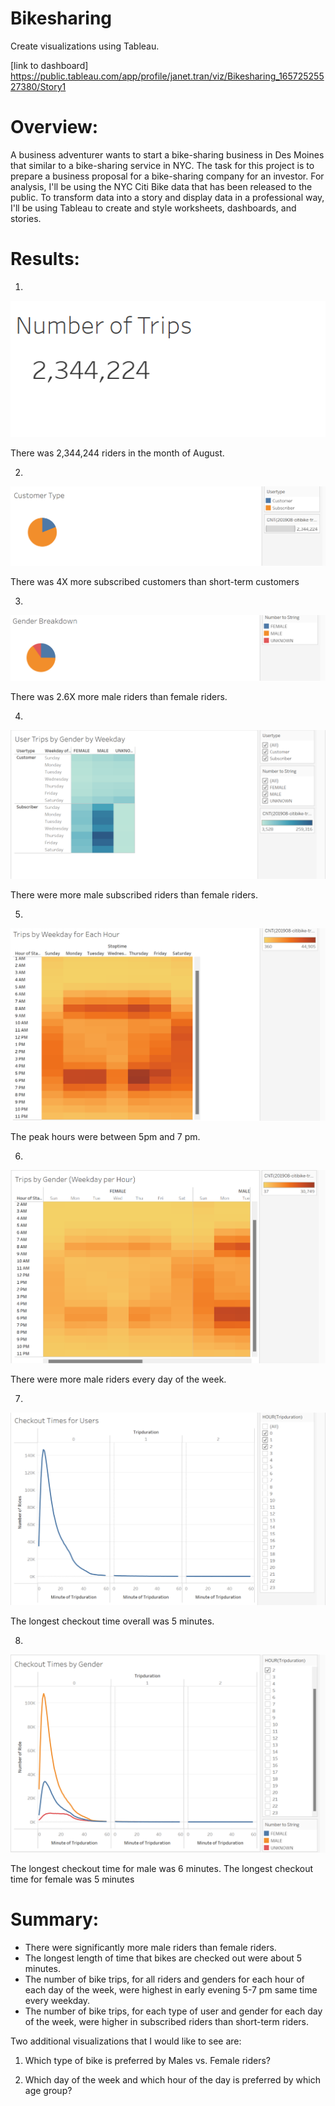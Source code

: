 # Bikesharing

Create visualizations using Tableau.

[link to dashboard]
https://public.tableau.com/app/profile/janet.tran/viz/Bikesharing_16572525527380/Story1

# Overview: 

A business adventurer wants to start a bike-sharing business in Des Moines that similar to a bike-sharing service in NYC. The task for this project is to prepare a business proposal for a bike-sharing company for an investor. For analysis, I'll be using the NYC Citi Bike data that has been released to the public. To transform data into a story and display data in a professional way, I'll be using Tableau to create and style worksheets, dashboards, and stories.  

# Results:

 1. 
    
![1_number_trips.png](images/1_number_trips.png)

There was 2,344,244 riders in the month of August.

2.  
![2_customer_type.png](images/2_customer_type.png)

There was 4X more subscribed customers than short-term customers

3. 
![3_gender_breakdown.png](images/3_gender_breakdown.png)

There was 2.6X more male riders than female riders.

4. 
![4_user_trips_gender_weekday.png](images/4_user_trips_gender_weekday.png)

There were more male subscribed riders than female riders.

5. 
![5_trips_weekday_hour.png](images/5_trips_weekday_hour.png)

The peak hours were between 5pm and 7 pm.

6. 
![6_trips_gender_weekday.png](images/6_trips_gender_weekday.png)
     
There were more male riders every day of the week.

7. 
![7_checkout_time_users.png](images/7_checkout_time_users.png)

The longest checkout time overall was 5 minutes.

8. 
![8_checkout_times_by_gender.png](images/8_checkout_times_by_gender.png)

The longest checkout time for male was 6 minutes.  The longest checkout time for female was 5 minutes


# Summary:
  - There were significantly more male riders than female riders.
  - The longest length of time that bikes are checked out were about 5 minutes.
  - The number of bike trips, for all riders and genders for each hour of each day of the week, were highest in early evening 5-7 pm same time every weekday.
  - The number of bike trips, for each type of user and gender for each day of the week, were higher in subscribed riders than short-term riders.  

Two additional visualizations that I would like to see are:

  1. Which type of bike is preferred by Males vs. Female riders?

  2. Which day of the week and which hour of the day is preferred by which age group?


